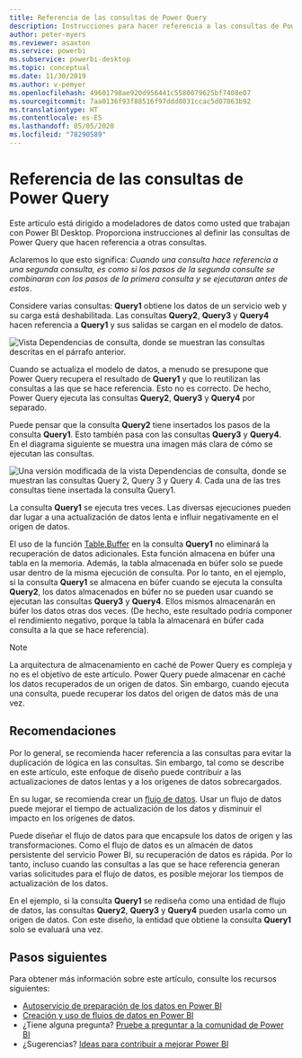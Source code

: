 ```yaml
---
title: Referencia de las consultas de Power Query
description: Instrucciones para hacer referencia a las consultas de Power Query.
author: peter-myers
ms.reviewer: asaxton
ms.service: powerbi
ms.subservice: powerbi-desktop
ms.topic: conceptual
ms.date: 11/30/2019
ms.author: v-pemyer
ms.openlocfilehash: 49601798ae920d956441c5580079625bf7408e07
ms.sourcegitcommit: 7aa0136f93f88516f97ddd8031ccac5d07863b92
ms.translationtype: HT
ms.contentlocale: es-ES
ms.lasthandoff: 05/05/2020
ms.locfileid: "78290589"
---
```

# <a name="referencing-power-query-queries"></a>Referencia de las consultas de Power Query

Este artículo está dirigido a modeladores de datos como usted que trabajan con Power BI Desktop. Proporciona instrucciones al definir las consultas de Power Query que hacen referencia a otras consultas.

Aclaremos lo que esto significa: _Cuando una consulta hace referencia a una segunda consulta, es como si los pasos de la segunda consulte se combinaran con los pasos de la primera consulta y se ejecutaran antes de estos_.

Considere varias consultas: **Query1** obtiene los datos de un servicio web y su carga está deshabilitada. Las consultas **Query2**, **Query3** y **Query4** hacen referencia a **Query1** y sus salidas se cargan en el modelo de datos.

![Vista Dependencias de consulta, donde se muestran las consultas descritas en el párrafo anterior.](media/power-query-referenced-queries/query-dependencies-web-service.png)

Cuando se actualiza el modelo de datos, a menudo se presupone que Power Query recupera el resultado de **Query1** y que lo reutilizan las consultas a las que se hace referencia. Esto no es correcto. De hecho, Power Query ejecuta las consultas **Query2**, **Query3** y **Query4** por separado.

Puede pensar que la consulta **Query2** tiene insertados los pasos de la consulta **Query1**. Esto también pasa con las consultas **Query3** y **Query4**. En el diagrama siguiente se muestra una imagen más clara de cómo se ejecutan las consultas.

![Una versión modificada de la vista Dependencias de consulta, donde se muestran las consultas Query 2, Query 3 y Query 4. Cada una de las tres consultas tiene insertada la consulta Query1.](media/power-query-referenced-queries/query-dependencies-web-service-concept.png)

La consulta **Query1** se ejecuta tres veces. Las diversas ejecuciones pueden dar lugar a una actualización de datos lenta e influir negativamente en el origen de datos.

El uso de la función [Table.Buffer](/powerquery-m/table-buffer) en la consulta **Query1** no eliminará la recuperación de datos adicionales. Esta función almacena en búfer una tabla en la memoria. Además, la tabla almacenada en búfer solo se puede usar dentro de la misma ejecución de consulta. Por lo tanto, en el ejemplo, si la consulta **Query1** se almacena en búfer cuando se ejecuta la consulta **Query2**, los datos almacenados en búfer no se pueden usar cuando se ejecutan las consultas **Query3** y **Query4**. Ellos mismos almacenarán en búfer los datos otras dos veces. (De hecho, este resultado podría componer el rendimiento negativo, porque la tabla la almacenará en búfer cada consulta a la que se hace referencia).

> [!NOTE]
> La arquitectura de almacenamiento en caché de Power Query es compleja y no es el objetivo de este artículo. Power Query puede almacenar en caché los datos recuperados de un origen de datos. Sin embargo, cuando ejecuta una consulta, puede recuperar los datos del origen de datos más de una vez.

## <a name="recommendations"></a>Recomendaciones

Por lo general, se recomienda hacer referencia a las consultas para evitar la duplicación de lógica en las consultas. Sin embargo, tal como se describe en este artículo, este enfoque de diseño puede contribuir a las actualizaciones de datos lentas y a los orígenes de datos sobrecargados.

En su lugar, se recomienda crear un [flujo de datos](../service-dataflows-overview.md). Usar un flujo de datos puede mejorar el tiempo de actualización de los datos y disminuir el impacto en los orígenes de datos.

Puede diseñar el flujo de datos para que encapsule los datos de origen y las transformaciones. Como el flujo de datos es un almacén de datos persistente del servicio Power BI, su recuperación de datos es rápida. Por lo tanto, incluso cuando las consultas a las que se hace referencia generan varias solicitudes para el flujo de datos, es posible mejorar los tiempos de actualización de los datos.

En el ejemplo, si la consulta **Query1** se rediseña como una entidad de flujo de datos, las consultas **Query2**, **Query3** y **Query4** pueden usarla como un origen de datos. Con este diseño, la entidad que obtiene la consulta **Query1** solo se evaluará una vez.

## <a name="next-steps"></a>Pasos siguientes

Para obtener más información sobre este artículo, consulte los recursos siguientes:

- [Autoservicio de preparación de los datos en Power BI](../service-dataflows-overview.md)
- [Creación y uso de flujos de datos en Power BI](../service-dataflows-create-use.md)
- ¿Tiene alguna pregunta? [Pruebe a preguntar a la comunidad de Power BI](https://community.powerbi.com/)
- ¿Sugerencias? [Ideas para contribuir a mejorar Power BI](https://ideas.powerbi.com/)
